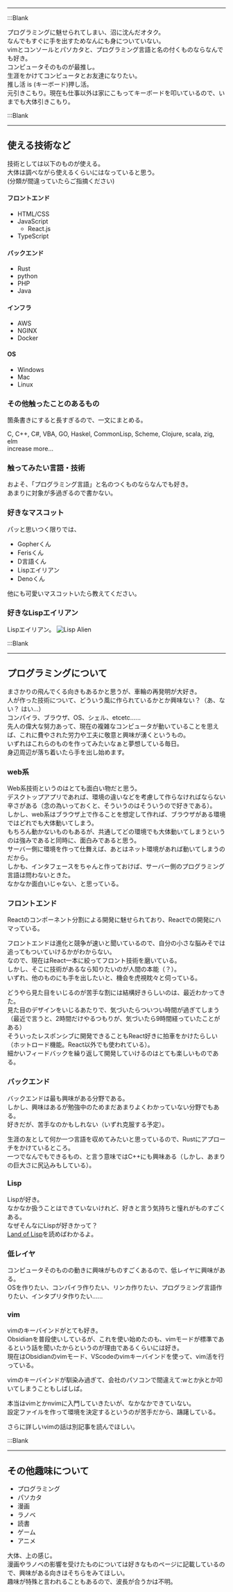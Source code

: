 

---  


:::Blank  

プログラミングに魅せられてしまい、沼に沈んだオタク。  
なんでもすぐに手を出すためなんにも身についていない。  
vimとコンソールとパソカタと、プログラミング言語と名の付くものならなんでも好き。  
コンピュータそのものが最推し。  
生涯をかけてコンピュータとお友達になりたい。  
推し活 is (キーボード)押し活。  
元引きこもり。現在も仕事以外は家にこもってキーボードを叩いているので、いまでも大体引きこもり。  

:::Blank

---

## 使える技術など  

技術としては以下のものが使える。  
大体は調べながら使えるくらいにはなっていると思う。  
(分類が間違っていたらご指摘ください)  

#### フロントエンド  

- HTML/CSS  
- JavaScript  
  - React.js  
- TypeScript  

#### バックエンド  

- Rust  
- python  
- PHP  
- Java  

#### インフラ  

- AWS  
- NGINX  
- Docker  

#### OS  

- Windows  
- Mac  
- Linux  

### その他触ったことのあるもの  

箇条書きにすると長すぎるので、一文にまとめる。  

C, C++, C#, VBA, GO, Haskel, CommonLisp, Scheme, Clojure, scala, zig, elm  
increase more...  

### 触ってみたい言語・技術  

およそ、「プログラミング言語」と名のつくものならなんでも好き。  
あまりに対象が多過ぎるので書かない。  

### 好きなマスコット  

パッと思いつく限りでは、  

- Gopherくん  
- Ferisくん  
- D言語くん  
- Lispエイリアン  
- Denoくん  

他にも可愛いマスコットいたら教えてください。  

### 好きなLispエイリアン  

Lispエイリアン。
![Lisp Alien](/svg/lisplogo_alien.svg)

:::Blank

---

## プログラミングについて  

まさかりの飛んでくる向きもあるかと思うが、車輪の再発明が大好き。  
人が作った技術について、どういう風に作られているかとか興味ない？（あ、ない？ はい...）  
コンパイラ、ブラウザ、OS、シェル、etcetc......  
先人の偉大な努力あって、現在の複雑なコンピュータが動いていることを思えば、これに費やされた労力や工夫に敬意と興味が湧くというもの。  
いずれはこれらのものを作ってみたいなぁと夢想している毎日。  
身辺周辺が落ち着いたら手を出し始めます。  

### web系  
Web系技術というのはとても面白い物だと思う。  
デスクトップアプリであれば、環境の違いなどを考慮して作らなければならない辛さがある（念の為いっておくと、そういうのはそういうので好きである）。  
しかし、web系はブラウザ上で作ることを想定して作れば、ブラウザがある環境ではどれでも大体動いてしまう。  
もちろん動かないものもあるが、共通してどの環境でも大体動いてしまうというのは強みであると同時に、面白みであると思う。  
サーバー側に環境を作って仕舞えば、あとはネット環境があれば動いてしまうのだから。  
しかも、インタフェースをちゃんと作っておけば、サーバー側のプログラミング言語は問わないときた。  
なかなか面白いじゃない、と思っている。  

### フロントエンド  
Reactのコンポーネント分割による開発に魅せられており、Reactでの開発にハマっている。  

フロントエンドは進化と競争が速いと聞いているので、自分の小さな脳みそでは追ってもついていけるかがわからない。  
なので、現在はReact一本に絞ってフロント技術を磨いている。  
しかし、そこに技術があるなら知りたいのが人間の本能（？）。  
いずれ、他のものにも手を出したいと、機会を虎視眈々と伺っている。  

どうやら見た目をいじるのが苦手な割には結構好きらしいのは、最近わかってきた。  
見た目のデザインをいじるあたりで、気づいたらついつい時間が過ぎてしまう（最近で言うと、2時間だけやるつもりが、気づいたら9時間経っていたことがある）  
そういったレスポンシブに開発できることもReact好きに拍車をかけたらしい（ホットロード機能。React以外でも使われている）。  
細かいフィードバックを繰り返して開発していけるのはとても楽しいものである。  

### バックエンド  

バックエンドは最も興味がある分野である。  
しかし、興味はあるが勉強中のためまだあまりよくわかっていない分野でもある。  
好きだが、苦手なのかもしれない（いずれ克服する予定）。  

生涯の友として何か一つ言語を収めてみたいと思っているので、Rustにアプローチをかけているところ。  
一つでなんでもできるもの、と言う意味ではC++にも興味ある（しかし、あまりの巨大さに尻込みもしている）。  

### Lisp  

Lispが好き。  
なかなか扱うことはできていないけれど、好きと言う気持ちと憧れがものすごくある。  
なぜそんなにLispが好きかって？  
[Land of Lisp](https://www.kip2.dev/about/history/Land-of-Lisp)を読めばわかるよ。  

### 低レイヤ  
コンピュータそのものの動きに興味がものすごくあるので、低レイヤに興味がある。  
OSを作りたい、コンパイラ作りたい、リンカ作りたい、プログラミング言語作りたい、インタプリタ作りたい......  

### vim  
vimのキーバインドがとても好き。  
Obsidianを普段使いしているが、これを使い始めたのも、vimモードが標準であるという話を聞いたからというのが理由であるくらいには好き。  
現在はObsidianのvimモード、VScodeのvimキーバインドを使って、vim活を行っている。  

vimのキーバインドが馴染み過ぎて、会社のパソコンで間違えて:wとかjkとか叩いてしまうこともしばしば。  

本当はvimとかnvimに入門していきたいが、なかなかできていない。  
設定ファイルを作って環境を決定するというのが苦手だから、躊躇している。  

さらに詳しいvimの話は別記事を読んでほしい。  

:::Blank

---

## その他趣味について  

- プログラミング  
- パソカタ  
- 漫画  
- ラノベ  
- 読書  
- ゲーム  
- アニメ  

大体、上の感じ。  
漫画やラノベの影響を受けたものについては好きなものページに記載しているので、興味がある向きはそちらをみてほしい。  
趣味が特殊と言われることもあるので、波長が合うかは不明。  

